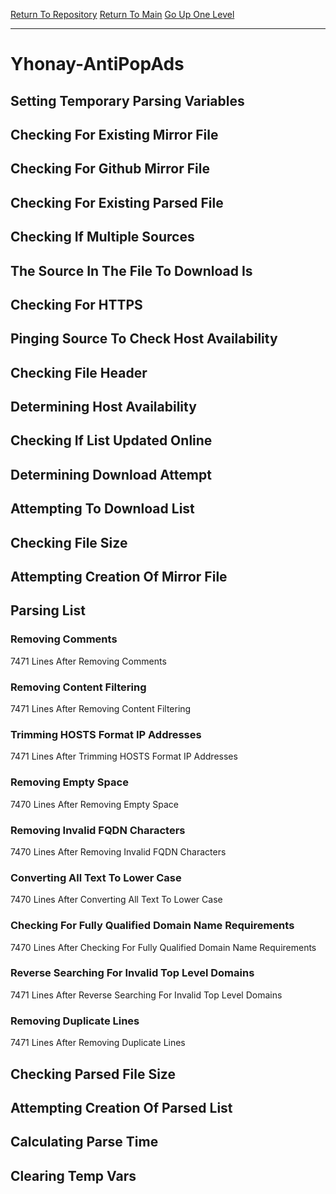 [Return To Repository](https://github.com/deathbybandaid/piholeparser/)
[Return To Main](https://github.com/deathbybandaid/piholeparser/blob/master/RecentRunLogs/Mainlog.md)
[Go Up One Level](https://github.com/deathbybandaid/piholeparser/blob/master/RecentRunLogs/TopLevelScripts/30-Processing-External-Blacklists.md)
____________________________________
# Yhonay-AntiPopAds
## Setting Temporary Parsing Variables
## Checking For Existing Mirror File
## Checking For Github Mirror File
## Checking For Existing Parsed File
## Checking If Multiple Sources
## The Source In The File To Download Is
## Checking For HTTPS
## Pinging Source To Check Host Availability
## Checking File Header
## Determining Host Availability
## Checking If List Updated Online
## Determining Download Attempt
## Attempting To Download List
## Checking File Size
## Attempting Creation Of Mirror File
## Parsing List
### Removing Comments
7471 Lines After Removing Comments
### Removing Content Filtering
7471 Lines After Removing Content Filtering
### Trimming HOSTS Format IP Addresses
7471 Lines After Trimming HOSTS Format IP Addresses
### Removing Empty Space
7470 Lines After Removing Empty Space
### Removing Invalid FQDN Characters
7470 Lines After Removing Invalid FQDN Characters
### Converting All Text To Lower Case
7470 Lines After Converting All Text To Lower Case
### Checking For Fully Qualified Domain Name Requirements
7470 Lines After Checking For Fully Qualified Domain Name Requirements
### Reverse Searching For Invalid Top Level Domains
7471 Lines After Reverse Searching For Invalid Top Level Domains
### Removing Duplicate Lines
7471 Lines After Removing Duplicate Lines
## Checking Parsed File Size
## Attempting Creation Of Parsed List
## Calculating Parse Time
## Clearing Temp Vars
